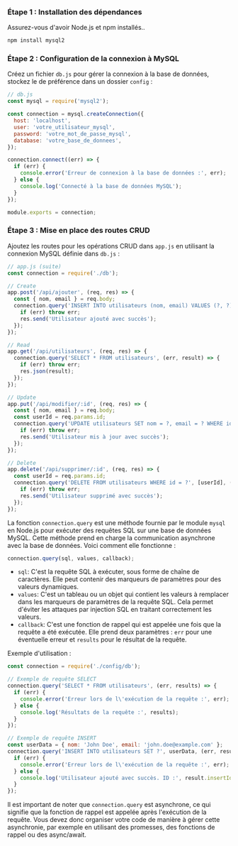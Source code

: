 ### Étape 1 : Installation des dépendances

Assurez-vous d'avoir Node.js et npm installés..

```bash
npm install mysql2
```

### Étape 2 : Configuration de la connexion à MySQL

Créez un fichier `db.js` pour gérer la connexion à la base de données, stockez le de préférence dans un dossier `config` :

```jsx
// db.js
const mysql = require('mysql2');

const connection = mysql.createConnection({
  host: 'localhost',
  user: 'votre_utilisateur_mysql',
  password: 'votre_mot_de_passe_mysql',
  database: 'votre_base_de_donnees',
});

connection.connect((err) => {
  if (err) {
    console.error('Erreur de connexion à la base de données :', err);
  } else {
    console.log('Connecté à la base de données MySQL');
  }
});

module.exports = connection;

```

### Étape 3 : Mise en place des routes CRUD

Ajoutez les routes pour les opérations CRUD dans `app.js` en utilisant la connexion MySQL définie dans `db.js` :

```jsx
// app.js (suite)
const connection = require('./db');

// Create
app.post('/api/ajouter', (req, res) => {
  const { nom, email } = req.body;
  connection.query('INSERT INTO utilisateurs (nom, email) VALUES (?, ?)', [nom, email], (err, result) => {
    if (err) throw err;
    res.send('Utilisateur ajouté avec succès');
  });
});

// Read
app.get('/api/utilisateurs', (req, res) => {
  connection.query('SELECT * FROM utilisateurs', (err, result) => {
    if (err) throw err;
    res.json(result);
  });
});

// Update
app.put('/api/modifier/:id', (req, res) => {
  const { nom, email } = req.body;
  const userId = req.params.id;
  connection.query('UPDATE utilisateurs SET nom = ?, email = ? WHERE id = ?', [nom, email, userId], (err, result) => {
    if (err) throw err;
    res.send('Utilisateur mis à jour avec succès');
  });
});

// Delete
app.delete('/api/supprimer/:id', (req, res) => {
  const userId = req.params.id;
  connection.query('DELETE FROM utilisateurs WHERE id = ?', [userId], (err, result) => {
    if (err) throw err;
    res.send('Utilisateur supprimé avec succès');
  });
});
```

La fonction `connection.query` est une méthode fournie par le module `mysql` en Node.js pour exécuter des requêtes SQL sur une base de données MySQL. Cette méthode prend en charge la communication asynchrone avec la base de données. Voici comment elle fonctionne :

```jsx
connection.query(sql, values, callback);

```

- `sql`: C'est la requête SQL à exécuter, sous forme de chaîne de caractères. Elle peut contenir des marqueurs de paramètres pour des valeurs dynamiques.
- `values`: C'est un tableau ou un objet qui contient les valeurs à remplacer dans les marqueurs de paramètres de la requête SQL. Cela permet d'éviter les attaques par injection SQL en traitant correctement les valeurs.
- `callback`: C'est une fonction de rappel qui est appelée une fois que la requête a été exécutée. Elle prend deux paramètres : `err` pour une éventuelle erreur et `results` pour le résultat de la requête.

Exemple d'utilisation :

```jsx
const connection = require('./config/db');

// Exemple de requête SELECT
connection.query('SELECT * FROM utilisateurs', (err, results) => {
  if (err) {
    console.error('Erreur lors de l\'exécution de la requête :', err);
  } else {
    console.log('Résultats de la requête :', results);
  }
});

// Exemple de requête INSERT
const userData = { nom: 'John Doe', email: 'john.doe@example.com' };
connection.query('INSERT INTO utilisateurs SET ?', userData, (err, result) => {
  if (err) {
    console.error('Erreur lors de l\'exécution de la requête :', err);
  } else {
    console.log('Utilisateur ajouté avec succès. ID :', result.insertId);
  }
});

```

Il est important de noter que `connection.query` est asynchrone, ce qui signifie que la fonction de rappel est appelée après l'exécution de la requête. Vous devez donc organiser votre code de manière à gérer cette asynchronie, par exemple en utilisant des promesses, des fonctions de rappel ou des async/await.